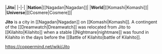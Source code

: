 |**Jito**|
|-|-|
|**Nation**|[[Nagadan\|Nagadan]]|
|**World**|[[Komashi\|Komashi]]|
|**Universe**|[[Cosmere\|Cosmere]]|

**Jito** is a city in [[Nagadan\|Nagadan]] on [[Komashi\|Komashi]]. A contingent of the [[Dreamwatch\|Dreamwatch]] was relocated from Jito to [[Kilahito\|Kilahito]] when a stable [[Nightmare\|nightmare]] was found in Kilahito in the days before the [[Battle of Kilahito\|battle of Kilahito]].



https://coppermind.net/wiki/Jito